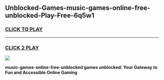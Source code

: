 
## Unblocked-Games-music-games-online-free-unblocked-Play-Free-6q5w1
<h3>
<a href="https://premium76.site?title=music-games-online-free-unblocked&ref=15A">CLICK TO PLAY</a></h3>
<hr>

<h3>
<a href="https://premium76.site?title=music-games-online-free-unblocked&ref=15A">CLICK 2 PLAY</a>
  
</h3>

<a href="https://premium76.site?title=music-games-online-free-unblocked&ref=15A"><img src="https://clearcache.store/games.png"></a>


**music-games-online-free-unblocked games unblocked: Your Gateway to Fun and Accessible Online Gaming**
